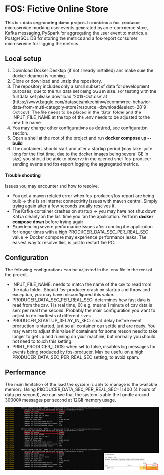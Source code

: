 <h1>FOS: Fictive Online Store</h1>



This is a data engineering demo project. 
It contains a fos-producer microservice mocking user events generated by an e-commerce store, 
Kafka messaging, PySpark for aggregating the user event to metrics, 
a PostgreSQL DB for storing the metrics and a fos-report consumer microservice for logging the metrics.


<h2>Local setup</h2>
<ol>
<li>Download Docker Desktop (if not already installed) and make sure the docker deamon is running.</li>
<li>Clone or download and unzip the repository.</li>
<li>The repository includes only a small subset of data for development purposes, due to the full data set being 5GB in size. 
For testing with the full data set please download '2019-Oct.csv' at (https://www.kaggle.com/datasets/mkechinov/ecommerce-behavior-data-from-multi-category-store?resource=download&select=2019-Oct.csv).
The file needs to be placed in the 'data' folder and the INPUT_FILE_NAME at the top of the .env needs to be adjusted to the new file name.
</li>
<li>You may change other configurations as desired, see configuration section.</li>
<li>Open a shell at the root of the project and run <strong>docker compose up --build</strong></li>
<li>The containers should start and after a startup period (may take quite long for the first time, due to the docker images being several GB in size) 
you should be able to observe in the opened shell fos-producer sending events and fos-report logging the aggregated metrics.</li>
</ol>

<h4>Trouble shooting</h4>
Issues you may encounter and how to resolve.
<ul>
<li>
You get a maven related error when fos-producer/fos-report are being built -> 
this is an internet connectivity issues with maven central. 
Simply trying again after a few seconds usually resolves it.
</li>
<li>
The Kafka container crashes on startup -> you may have not shut down Kafka cleanly on the last time you ran the application.
Perform <strong>docker compose down</strong> before trying again.
</li>
<li>
Experiencing severe performance issues after running the application for longer times with a high PRODUCER_DATA_SEC_PER_REAL_SEC value ->
Docker compose may experience performance leaks. The easiest way to resolve this, is just to restart the PC.
</li>
</ul>


<h2>Configuration</h2>
The following configurations can be adjusted in the .env file in the root of the project.
<ul>
<li>
INPUT_FILE_NAME: needs to match the name of the csv to read from the data folder.
Should fos-producer crash on startup and throw and exception, you may have misconfigured this value.
</li>
<li>
PRODUCER_DATA_SEC_PER_REAL_SEC: determines how fast data is read from the csv. 
1 is real time, 60 e.g. means 1 minute of csv data is sent per real time second. 
Probably the main configuration you want to adjust to do loadtests of different sizes.
</li>
<li>
PRODUCER_STARTUP_DELAY_IN_SEC: small delay before event production is started, just so all container can settle and are ready.
You may want to adjust this value if containers for some reason need to take longer to get up and running on your machine, but normally you should not need to touch this setting.
</li>
<li>
PRINT_PRODUCER_LOGS: when set to false, disables log messages for events being produced by fos-producer.
May be useful on a high PRODUCER_DATA_SEC_PER_REAL_SEC setting, to avoid spam.
</li>
</ul>



<h2>Performance</h2>
The main limitation of the load the system is able to manage is the available memory.
Using PRODUCER_DATA_SEC_PER_REAL_SEC=14400 (4 hours of data per second), 
we can see that the system is able the handle around 300000 messages per second at 12GB memory usage.

![Performance image](loadtest.png)